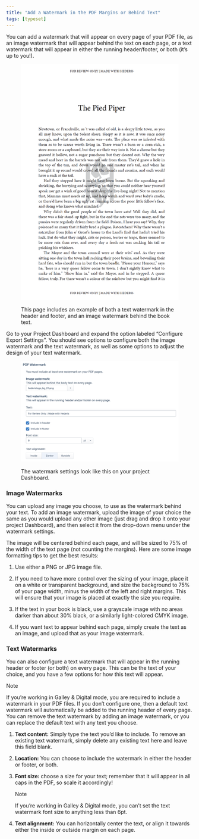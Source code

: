 ```yaml
---
title: "Add a Watermark in the PDF Margins or Behind Text"
tags: [typeset]
---
```

 
<html><body><section data-type="chapter" class="hsecchapter" data-hederis-type="hsecchapter" id="add-watermark" data-pi-attrs="id: add-watermark; data-tags: typeset;" role="doc-chapter" data-tags="typeset" data-author-name=" " data-book-title=" " title="Add a Watermark in the PDF Margins or Behind Text"><p class="hblkp" data-hederis-type="hblkp" id="poBjoiBs4">You can add a watermark that will appear on every page of your PDF file, as an image watermark that will appear behind the text on each page, or a text watermark that will appear in either the running header/footer, or both (it&#8217;s up to you!).</p><figure class="hwprfig" data-hederis-type="hwprfig" id="piQOJwrnI"><img data-hederis-type="hblkimg" class="hblkimg" id="pu83TJ8cT" src="/images/watermark1.png" data-img-src="/images/watermark1.png"/><p class="hblkcaption" data-hederis-type="hblkcaption" id="pLZzIcZe0">This page includes an example of both a text watermark in the header and footer, and an image watermark behind the book text.</p></figure><p class="hblkp" data-hederis-type="hblkp" id="pe6POUXEL">Go to your Project Dashboard and expand the option labeled &#8220;Configure Export Settings&#8221;. You should see options to configure both the image watermark and the text watermark, as well as some options to adjust the design of your text watermark.</p><figure class="hwprfig" data-hederis-type="hwprfig" id="pKFBejdyR"><img data-hederis-type="hblkimg" class="hblkimg" id="pVSleD4RF" src="/images/watermark2.png" data-img-src="/images/watermark2.png"/><p class="hblkcaption" data-hederis-type="hblkcaption" id="pT5KCfFf4">The watermark settings look like this on your project Dashboard.</p></figure><section class="hwprsubsection" data-hederis-type="hwprsubsection" id="ph9E4j0bw" data-type="subsection" title="Image Watermarks"><h1 data-hederis-type="hblktitle" class="hblktitle" id="pJhu2VQ81">Image Watermarks</h1><p class="hblkp" data-hederis-type="hblkp" id="pyM0dOCJV">You can upload any image you choose, to use as the watermark behind your text. To add an image watermark, upload the image of your choice the same as you would upload any other image (just drag and drop it onto your project Dashboard), and then select it from the drop-down menu under the watermark settings. </p><p class="hblkp" data-hederis-type="hblkp" id="pcSE7IuG9">The image will be centered behind each page, and will be sized to 75% of the width of the text page (not counting the margins). Here are some image formatting tips to get the best results: </p><ol class="hwprnumlist" data-hederis-type="hwprnumlist" id="pYhQBGXdq"><li class="hblkoli" data-hederis-type="hblkoli" id="liRyWeb2Po"><p class="hblkoli" data-hederis-type="hblklip" id="pPXDIeGPT">Use either a PNG or JPG image file.</p></li><li class="hblkoli" data-hederis-type="hblkoli" id="liqmGuxx64"><p class="hblkoli" data-hederis-type="hblklip" id="pCIBUCA7x">If you need to have more control over the sizing of your image, place it on a white or transparent background, and size the background to 75% of your page width, minus the width of the left and right margins. This will ensure that your image is placed at exactly the size you require.</p></li><li class="hblkoli" data-hederis-type="hblkoli" id="li2lfWhRZU"><p class="hblkoli" data-hederis-type="hblklip" id="pDP4Mr2Mh">If the text in your book is black, use a grayscale image with no areas darker than about 30% black, or a similarly  light-colored CMYK image.</p></li><li class="hblkoli" data-hederis-type="hblkoli" id="liL0qGdNcx"><p class="hblkoli" data-hederis-type="hblklip" id="prq3zhFlq">If you want text to appear behind each page, simply create the text as an image, and upload that as your image watermark.</p></li></ol></section><section class="hwprsubsection" data-hederis-type="hwprsubsection" id="plkpCdSGH" data-type="subsection" title="Text Watermarks"><h1 data-hederis-type="hblktitle" class="hblktitle" id="peacC19bM">Text Watermarks</h1><p class="hblkp" data-hederis-type="hblkp" id="pIsZ338wl">You can also configure a text watermark that will appear in the running header or footer (or both) on every page. This can be the text of your choice, and you have a few options for how this text will appear.</p><aside class="hwprbox box" data-hederis-type="hwprbox" id="pP3AERVxi" data-type="sidebar"><p class="hblktype" data-hederis-type="hblktype" id="pXkvXM3WS">Note</p><p class="hblkp" data-hederis-type="hblkp" id="p9LW4Vf64">If you&#8217;re working in Galley &amp; Digital mode, you are required to include a watermark in your PDF files. If you don&#8217;t configure one, then a default text watermark will automatically be added to the running header of every page. You can remove the text watermark by adding an image watermark, or you can replace the default text with any text you choose.</p></aside><ol class="hwprnumlist" data-hederis-type="hwprnumlist" id="pviFLCFef"><li class="hblkoli" data-hederis-type="hblkoli" id="li7lqVBwLI"><p class="hblkoli" data-hederis-type="hblklip" id="pnhmMDuXv"><strong data-hederis-type="hspanstrong" id="pgDtpSxa8">Text content:</strong> Simply type the text you&#8217;d like to include. To remove an existing text watermark, simply delete any existing text here and leave this field blank.</p></li><li class="hblkoli" data-hederis-type="hblkoli" id="liSQM2Zcjj"><p class="hblkoli" data-hederis-type="hblklip" id="pWcifClS5"><strong class="hspanstrong" data-hederis-type="hspanstrong" id="pBY9CERlq">Location:</strong> You can choose to include the watermark in either the header or footer, or both.</p></li><li class="hblkoli" data-hederis-type="hblkoli" id="li3fG4hs7Y"><p class="hblkoli" data-hederis-type="hblklip" id="pdsMTZ9Uj"><strong class="hspanstrong" data-hederis-type="hspanstrong" id="pS3g8rzF6">Font size: </strong>choose a size for your text; remember that it will appear in all caps in the PDF, so scale it accordingly! </p><aside class="hwprbox box" data-hederis-type="hwprbox" id="pVagqLjFX" data-type="sidebar"><p class="hblktype" data-hederis-type="hblktype" id="poW3BT0sH">Note</p><p class="hblkp" data-hederis-type="hblkp" id="pkCHsEHQr">If you&#8217;re working in Galley &amp; Digital mode, you can&#8217;t set the text watermark font size to anything less than 6pt.</p></aside></li><li class="hblkoli" data-hederis-type="hblkoli" id="li3H5e5EJU"><p class="hblkoli" data-hederis-type="hblklip" id="pHenol0oa"><strong class="hspanstrong" data-hederis-type="hspanstrong" id="pusUkU3OJ">Text alignment:</strong> You can horizontally center the text, or align it towards either the inside or outside margin on each page.</p></li></ol></section></section></body></html>
